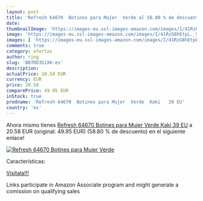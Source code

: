 ```yaml
---
layout: post
title: 'Refresh 64670  Botines para Mujer  Verde al 58.80 % de descuento'
date: 
thumbnailImage: 'https://images-eu.ssl-images-amazon.com/images/I/41RzG8hEtpL._SL200_.jpg'
image: 'https://images-eu.ssl-images-amazon.com/images/I/41RzG8hEtpL._SL200_.jpg'
images: [ 'https://images-eu.ssl-images-amazon.com/images/I/41RzG8hEtpL._SL200_.jpg' ]
comments: true
category: ofertas
author: ring
slug: 'B07DD3G1X6-es'
description:
actualPrice: 20.58 EUR
currency: EUR
price: 20.58
comparePrice: 49.95 EUR
inStock: true
prodname: 'Refresh 64670  Botines para Mujer  Verde  Kaki   39 EU'
country: 'es'
---
```


Ahora mismo tienes [Refresh 64670  Botines para Mujer  Verde  Kaki   39 EU](https://www.amazon.es/dp/B07DD3G1X6/?tag=tolees-21) a 20.58 EUR (original: 49.95 EUR) (58.80 %  de descuento) en el siguiente enlace!

[![Refresh 64670  Botines para Mujer  Verde](https://images-eu.ssl-images-amazon.com/images/I/41RzG8hEtpL._SL200_.jpg)](https://www.amazon.es/dp/B07DD3G1X6/?tag=tolees-21)

Características:


[Visítala!!!](https://www.amazon.es/dp/B07DD3G1X6/?tag=tolees-21)

Links participate in Amazon Associate program and might generate a comission on qualifying sales
